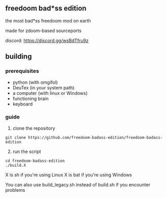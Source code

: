 ## freedoom bad*ss edition

the most bad*ss freedoom mod on earth

made for zdoom-based sourceports

discord: https://discord.gg/wsBdTfru9z

## building

### prerequisites

- python (with omgifol)
- DeuTex (in your system path)
- a computer (with linux or Windows)
- functioning brain
- keyboard

### guide

1. clone the repository

```
git clone https://github.com/freedoom-badass-edition/freedoom-badass-edition
```

2. run the script

```
cd freedoom-badass-edition
./build.X
```
X is sh if you're using Linux
X is bat if you're using Windows

You can also use build_legacy.sh instead of build.sh if you encounter problems
